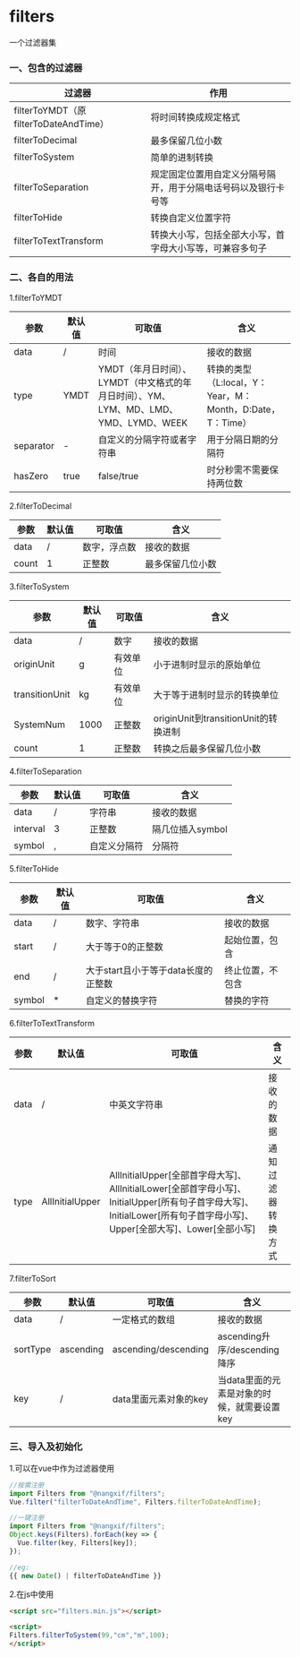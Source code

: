 # filters

一个过滤器集

### 一、包含的过滤器

| 过滤器                                | 作用                                                         |
| ------------------------------------- | ------------------------------------------------------------ |
| filterToYMDT（原filterToDateAndTime） | 将时间转换成规定格式                                         |
| filterToDecimal                       | 最多保留几位小数                                             |
| filterToSystem                        | 简单的进制转换                                               |
| filterToSeparation                    | 规定固定位置用自定义分隔号隔开，用于分隔电话号码以及银行卡号等 |
| filterToHide                          | 转换自定义位置字符                                           |
| filterToTextTransform                 | 转换大小写，包括全部大小写，首字母大小写等，可兼容多句子     |

### 二、各自的用法

1.filterToYMDT

| 参数      | 默认值 | 可取值                                | 含义                     |
| --------- | ------ | ------------------------------------- | ------------------------ |
| data      | /      | 时间                                  | 接收的数据               |
| type      | YMDT   | YMDT（年月日时间）、LYMDT（中文格式的年月日时间）、YM、LYM、MD、LMD、YMD、LYMD、WEEK | 转换的类型（L:local，Y：Year，M：Month，D:Date，T：Time） |
| separator | -      | 自定义的分隔字符或者字符串            | 用于分隔日期的分隔符     |
| hasZero   | true   | false/true                            | 时分秒需不需要保持两位数 |

2.filterToDecimal

| 参数  | 默认值 | 可取值       | 含义             |
| ----- | ------ | ------------ | ---------------- |
| data  | /      | 数字，浮点数 | 接收的数据       |
| count | 1      | 正整数       | 最多保留几位小数 |

3.filterToSystem

| 参数           | 默认值 | 可取值   | 含义                                 |
| -------------- | ------ | -------- | ------------------------------------ |
| data           | /      | 数字     | 接收的数据                           |
| originUnit     | g      | 有效单位 | 小于进制时显示的原始单位             |
| transitionUnit | kg     | 有效单位 | 大于等于进制时显示的转换单位         |
| SystemNum      | 1000   | 正整数   | originUnit到transitionUnit的转换进制 |
| count          | 1      | 正整数   | 转换之后最多保留几位小数             |

4.filterToSeparation

| 参数     | 默认值 | 可取值       | 含义             |
| -------- | ------ | ------------ | ---------------- |
| data     | /      | 字符串       | 接收的数据       |
| interval | 3      | 正整数       | 隔几位插入symbol |
| symbol   | ,      | 自定义分隔符 | 分隔符           |

5.filterToHide

| 参数   | 默认值 | 可取值                              | 含义             |
| ------ | ------ | ----------------------------------- | ---------------- |
| data   | /      | 数字、字符串                        | 接收的数据       |
| start  | /      | 大于等于0的正整数                   | 起始位置，包含   |
| end    | /      | 大于start且小于等于data长度的正整数 | 终止位置，不包含 |
| symbol | *      | 自定义的替换字符                    | 替换的字符       |

6.filterToTextTransform

| 参数 | 默认值          | 可取值                                                       | 含义               |
| ---- | --------------- | ------------------------------------------------------------ | ------------------ |
| data | /               | 中英文字符串                                                 | 接收的数据         |
| type | AllInitialUpper | AllInitialUpper[全部首字母大写]、AllInitialLower[全部首字母小写]、InitialUpper[所有句子首字母大写]、InitialLower[所有句子首字母小写]、Upper[全部大写]、Lower[全部小写] | 通知过滤器转换方式 |

7.filterToSort

| 参数     | 默认值    | 可取值                | 含义                                        |
| -------- | --------- | --------------------- | ------------------------------------------- |
| data     | /         | 一定格式的数组        | 接收的数据                                  |
| sortType | ascending | ascending/descending  | ascending升序/descending降序                |
| key      | /         | data里面元素对象的key | 当data里面的元素是对象的时候，就需要设置key |



### 三、导入及初始化

1.可以在vue中作为过滤器使用

```javascript
//按需注册
import Filters from "@nangxif/filters";
Vue.filter("filterToDateAndTime", Filters.filterToDateAndTime);

//一键注册
import Filters from "@nangxif/filters";
Object.keys(Filters).forEach(key => {
  Vue.filter(key, Filters[key]);
});

//eg:
{{ new Date() | filterToDateAndTime }}
```

2.在js中使用

```html
<script src="filters.min.js"></script>

<script>
Filters.filterToSystem(99,"cm","m",100);
</script>
```

